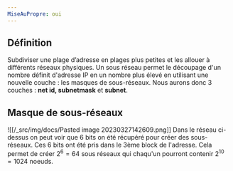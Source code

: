 ```yaml
---
MiseAuPropre: oui
---
```


## Définition
Subdiviser une plage d’adresse en plages plus petites et les allouer à différents réseaux physiques. Un sous réseau permet le découpage d'un nombre définit d'adresse IP en un nombre plus élevé en utilisant une nouvelle couche : les masques de sous-réseaux.
Nous aurons donc 3 couches : **net id, subnetmask** et **subnet**.

## Masque de sous-réseaux
![[/_src/img/docs/Pasted image 20230327142609.png]]
Dans le réseau ci-dessus on peut voir que 6 bits on été récupéré pour créer des sous-réseaux. Ces 6 bits ont été pris dans le 3ème block de l'adresse. Cela permet de créer $2^6 = 64$ sous réseaux qui chaqu'un pourront contenir $2^{10} = 1024$ noeuds. 